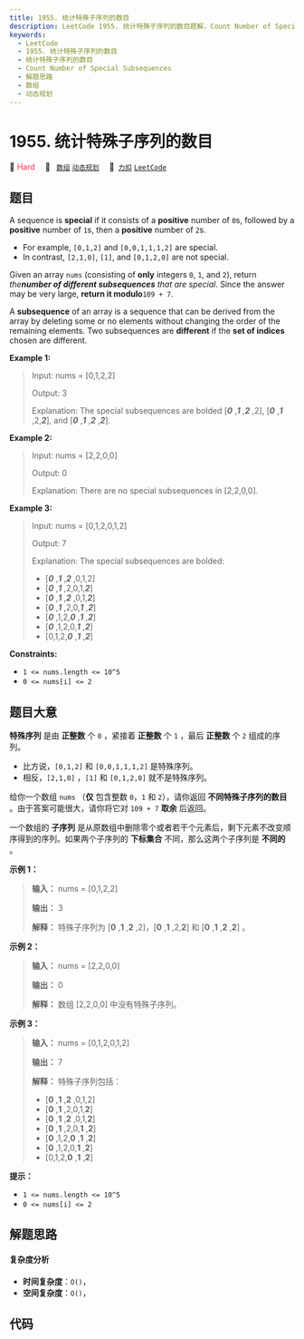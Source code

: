 ```yaml
---
title: 1955. 统计特殊子序列的数目
description: LeetCode 1955. 统计特殊子序列的数目题解，Count Number of Special Subsequences，包含解题思路、复杂度分析以及完整的 JavaScript 代码实现。
keywords:
  - LeetCode
  - 1955. 统计特殊子序列的数目
  - 统计特殊子序列的数目
  - Count Number of Special Subsequences
  - 解题思路
  - 数组
  - 动态规划
---
```


# 1955. 统计特殊子序列的数目

🔴 <font color=#ff334b>Hard</font>&emsp; 🔖&ensp; [`数组`](/tag/array.md) [`动态规划`](/tag/dynamic-programming.md)&emsp; 🔗&ensp;[`力扣`](https://leetcode.cn/problems/count-number-of-special-subsequences) [`LeetCode`](https://leetcode.com/problems/count-number-of-special-subsequences)

## 题目

A sequence is **special** if it consists of a **positive** number of `0`s,
followed by a **positive** number of `1`s, then a **positive** number of `2`s.

  * For example, `[0,1,2]` and `[0,0,1,1,1,2]` are special.
  * In contrast, `[2,1,0]`, `[1]`, and `[0,1,2,0]` are not special.

Given an array `nums` (consisting of **only** integers `0`, `1`, and `2`),
return _the**number of different subsequences** that are special_. Since the
answer may be very large, **return it modulo**`109 + 7`.

A **subsequence** of an array is a sequence that can be derived from the array
by deleting some or no elements without changing the order of the remaining
elements. Two subsequences are **different** if the **set of indices** chosen
are different.



**Example 1:**

> Input: nums = [0,1,2,2]
> 
> Output: 3
> 
> Explanation: The special subsequences are bolded [**_0_** ,**_1_** ,**_2_** ,2], [**_0_** ,**_1_** ,2,**_2_**], and [**_0_** ,**_1_** ,**_2_** ,**_2_**].

**Example 2:**

> Input: nums = [2,2,0,0]
> 
> Output: 0
> 
> Explanation: There are no special subsequences in [2,2,0,0].

**Example 3:**

> Input: nums = [0,1,2,0,1,2]
> 
> Output: 7
> 
> Explanation: The special subsequences are bolded:
> - [**_0_** ,**_1_** ,**_2_** ,0,1,2]
> - [**_0_** ,**_1_** ,2,0,1,**_2_**]
> - [**_0_** ,**_1_** ,**_2_** ,0,1,**_2_**]
> - [**_0_** ,**_1_** ,2,0,**_1_** ,**_2_**]
> - [**_0_** ,1,2,**_0_** ,**_1_** ,**_2_**]
> - [**_0_** ,1,2,0,**_1_** ,**_2_**]
> - [0,1,2,**_0_** ,**_1_** ,**_2_**]

**Constraints:**

  * `1 <= nums.length <= 10^5`
  * `0 <= nums[i] <= 2`


## 题目大意

**特殊序列** 是由 **正整数**  个 `0` ，紧接着 **正整数**  个 `1` ，最后 **正整数**  个 `2` 组成的序列。

  * 比方说，`[0,1,2]` 和 `[0,0,1,1,1,2]` 是特殊序列。
  * 相反，`[2,1,0]` ，`[1]` 和 `[0,1,2,0]` 就不是特殊序列。

给你一个数组 `nums` （**仅**  包含整数 `0`，`1` 和 `2`），请你返回 **不同特殊子序列的数目**  。由于答案可能很大，请你将它对
`109 + 7` **取余** 后返回。

一个数组的 **子序列**  是从原数组中删除零个或者若干个元素后，剩下元素不改变顺序得到的序列。如果两个子序列的 **下标集合**
不同，那么这两个子序列是 **不同的**  。



**示例 1：**

> 
> 
> 
> 
> 
> **输入：** nums = [0,1,2,2]
> 
> **输出：** 3
> 
> **解释：** 特殊子序列为 [**0** ,**1** ,**2** ,2]，[**0** ,**1** ,2,**2**] 和 [**0** ,**1** ,**2** ,**2**] 。
> 
> 

**示例 2：**

> 
> 
> 
> 
> 
> **输入：** nums = [2,2,0,0]
> 
> **输出：** 0
> 
> **解释：** 数组 [2,2,0,0] 中没有特殊子序列。
> 
> 

**示例 3：**

> 
> 
> 
> 
> 
> **输入：** nums = [0,1,2,0,1,2]
> 
> **输出：** 7
> 
> **解释：** 特殊子序列包括：
> - [**0** ,**1** ,**2** ,0,1,2]
> - [**0** ,**1** ,2,0,1,**2**]
> - [**0** ,**1** ,**2** ,0,1,**2**]
> - [**0** ,**1** ,2,0,**1** ,**2**]
> - [**0** ,1,2,**0** ,**1** ,**2**]
> - [**0** ,1,2,0,**1** ,**2**]
> - [0,1,2,**0** ,**1** ,**2**]
> 
> 



**提示：**

  * `1 <= nums.length <= 10^5`
  * `0 <= nums[i] <= 2`


## 解题思路

#### 复杂度分析

- **时间复杂度**：`O()`，
- **空间复杂度**：`O()`，

## 代码

```javascript

```